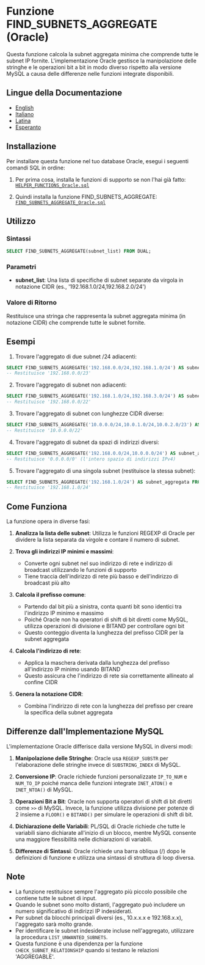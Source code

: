 # Funzione FIND_SUBNETS_AGGREGATE (Oracle)

Questa funzione calcola la subnet aggregata minima che comprende tutte le subnet IP fornite. L'implementazione Oracle gestisce la manipolazione delle stringhe e le operazioni bit a bit in modo diverso rispetto alla versione MySQL a causa delle differenze nelle funzioni integrate disponibili.

## Lingue della Documentazione

- [English](./FIND_SUBNETS_AGGREGATE_Oracle.en.md)
- [Italiano](./FIND_SUBNETS_AGGREGATE_Oracle.it.md)
- [Latina](./FIND_SUBNETS_AGGREGATE_Oracle.la.md)
- [Esperanto](./FIND_SUBNETS_AGGREGATE_Oracle.eo.md)

## Installazione

Per installare questa funzione nel tuo database Oracle, esegui i seguenti comandi SQL in ordine:

1. Per prima cosa, installa le funzioni di supporto se non l'hai già fatto:
[`HELPER_FUNCTIONS_Oracle.sql`](./sql/HELPER_FUNCTIONS_Oracle.sql)

2. Quindi installa la funzione FIND_SUBNETS_AGGREGATE:
[`FIND_SUBNETS_AGGREGATE_Oracle.sql`](./sql/FIND_SUBNETS_AGGREGATE_Oracle.sql)

## Utilizzo

### Sintassi

```sql
SELECT FIND_SUBNETS_AGGREGATE(subnet_list) FROM DUAL;
```

### Parametri

- **subnet_list**: Una lista di specifiche di subnet separate da virgola in notazione CIDR (es., '192.168.1.0/24,192.168.2.0/24')

### Valore di Ritorno

Restituisce una stringa che rappresenta la subnet aggregata minima (in notazione CIDR) che comprende tutte le subnet fornite.

## Esempi

1. Trovare l'aggregato di due subnet /24 adiacenti:
```sql
SELECT FIND_SUBNETS_AGGREGATE('192.168.0.0/24,192.168.1.0/24') AS subnet_aggregata FROM DUAL;
-- Restituisce '192.168.0.0/23'
```

2. Trovare l'aggregato di subnet non adiacenti:
```sql
SELECT FIND_SUBNETS_AGGREGATE('192.168.1.0/24,192.168.3.0/24') AS subnet_aggregata FROM DUAL;
-- Restituisce '192.168.0.0/22'
```

3. Trovare l'aggregato di subnet con lunghezze CIDR diverse:
```sql
SELECT FIND_SUBNETS_AGGREGATE('10.0.0.0/24,10.0.1.0/24,10.0.2.0/23') AS subnet_aggregata FROM DUAL;
-- Restituisce '10.0.0.0/22'
```

4. Trovare l'aggregato di subnet da spazi di indirizzi diversi:
```sql
SELECT FIND_SUBNETS_AGGREGATE('192.168.0.0/24,10.0.0.0/24') AS subnet_aggregata FROM DUAL;
-- Restituisce '0.0.0.0/0' (l'intero spazio di indirizzi IPv4)
```

5. Trovare l'aggregato di una singola subnet (restituisce la stessa subnet):
```sql
SELECT FIND_SUBNETS_AGGREGATE('192.168.1.0/24') AS subnet_aggregata FROM DUAL;
-- Restituisce '192.168.1.0/24'
```

## Come Funziona

La funzione opera in diverse fasi:

1. **Analizza la lista delle subnet**: Utilizza le funzioni REGEXP di Oracle per dividere la lista separata da virgole e contare il numero di subnet.

2. **Trova gli indirizzi IP minimi e massimi**: 
   - Converte ogni subnet nel suo indirizzo di rete e indirizzo di broadcast utilizzando le funzioni di supporto
   - Tiene traccia dell'indirizzo di rete più basso e dell'indirizzo di broadcast più alto

3. **Calcola il prefisso comune**:
   - Partendo dal bit più a sinistra, conta quanti bit sono identici tra l'indirizzo IP minimo e massimo
   - Poiché Oracle non ha operatori di shift di bit diretti come MySQL, utilizza operazioni di divisione e BITAND per controllare ogni bit
   - Questo conteggio diventa la lunghezza del prefisso CIDR per la subnet aggregata

4. **Calcola l'indirizzo di rete**:
   - Applica la maschera derivata dalla lunghezza del prefisso all'indirizzo IP minimo usando BITAND
   - Questo assicura che l'indirizzo di rete sia correttamente allineato al confine CIDR

5. **Genera la notazione CIDR**:
   - Combina l'indirizzo di rete con la lunghezza del prefisso per creare la specifica della subnet aggregata

## Differenze dall'Implementazione MySQL

L'implementazione Oracle differisce dalla versione MySQL in diversi modi:

1. **Manipolazione delle Stringhe**: Oracle usa `REGEXP_SUBSTR` per l'elaborazione delle stringhe invece di `SUBSTRING_INDEX` di MySQL.

2. **Conversione IP**: Oracle richiede funzioni personalizzate `IP_TO_NUM` e `NUM_TO_IP` poiché manca delle funzioni integrate `INET_ATON()` e `INET_NTOA()` di MySQL.

3. **Operazioni Bit a Bit**: Oracle non supporta operatori di shift di bit diretti come `>>` di MySQL. Invece, la funzione utilizza divisione per potenze di 2 insieme a `FLOOR()` e `BITAND()` per simulare le operazioni di shift di bit.

4. **Dichiarazione delle Variabili**: PL/SQL di Oracle richiede che tutte le variabili siano dichiarate all'inizio di un blocco, mentre MySQL consente una maggiore flessibilità nelle dichiarazioni di variabili.

5. **Differenze di Sintassi**: Oracle richiede una barra obliqua (/) dopo le definizioni di funzione e utilizza una sintassi di struttura di loop diversa.

## Note

- La funzione restituisce sempre l'aggregato più piccolo possibile che contiene tutte le subnet di input.
- Quando le subnet sono molto distanti, l'aggregato può includere un numero significativo di indirizzi IP indesiderati.
- Per subnet da blocchi principali diversi (es., 10.x.x.x e 192.168.x.x), l'aggregato sarà molto grande.
- Per identificare le subnet indesiderate incluse nell'aggregato, utilizzare la procedura `LIST_UNWANTED_SUBNETS`.
- Questa funzione è una dipendenza per la funzione `CHECK_SUBNET_RELATIONSHIP` quando si testano le relazioni 'AGGREGABLE'.

